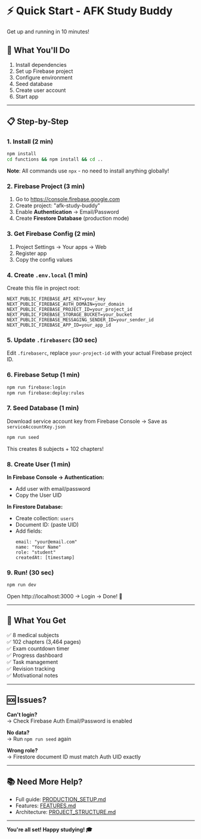 # ⚡ Quick Start - AFK Study Buddy

Get up and running in 10 minutes!

## 🎯 What You'll Do

1. Install dependencies
2. Set up Firebase project
3. Configure environment
4. Seed database
5. Create user account
6. Start app

---

## 📋 Step-by-Step

### 1. Install (2 min)

```bash
npm install
cd functions && npm install && cd ..
```

**Note**: All commands use `npx` - no need to install anything globally!

### 2. Firebase Project (3 min)

1. Go to https://console.firebase.google.com
2. Create project: "afk-study-buddy"
3. Enable **Authentication** → Email/Password
4. Create **Firestore Database** (production mode)

### 3. Get Firebase Config (2 min)

1. Project Settings → Your apps → Web
2. Register app
3. Copy the config values

### 4. Create `.env.local` (1 min)

Create this file in project root:

```env
NEXT_PUBLIC_FIREBASE_API_KEY=your_key
NEXT_PUBLIC_FIREBASE_AUTH_DOMAIN=your_domain
NEXT_PUBLIC_FIREBASE_PROJECT_ID=your_project_id
NEXT_PUBLIC_FIREBASE_STORAGE_BUCKET=your_bucket
NEXT_PUBLIC_FIREBASE_MESSAGING_SENDER_ID=your_sender_id
NEXT_PUBLIC_FIREBASE_APP_ID=your_app_id
```

### 5. Update `.firebaserc` (30 sec)

Edit `.firebaserc`, replace `your-project-id` with your actual Firebase project ID.

### 6. Firebase Setup (1 min)

```bash
npm run firebase:login
npm run firebase:deploy:rules
```

### 7. Seed Database (1 min)

Download service account key from Firebase Console → Save as `serviceAccountKey.json`

```bash
npm run seed
```

This creates 8 subjects + 102 chapters!

### 8. Create User (1 min)

**In Firebase Console → Authentication:**
- Add user with email/password
- Copy the User UID

**In Firestore Database:**
- Create collection: `users`
- Document ID: (paste UID)
- Add fields:
  ```
  email: "your@email.com"
  name: "Your Name"
  role: "student"
  createdAt: [timestamp]
  ```

### 9. Run! (30 sec)

```bash
npm run dev
```

Open http://localhost:3000 → Login → Done! 🎉

---

## 🎁 What You Get

✅ 8 medical subjects  
✅ 102 chapters (3,464 pages)  
✅ Exam countdown timer  
✅ Progress dashboard  
✅ Task management  
✅ Revision tracking  
✅ Motivational notes  

---

## 🆘 Issues?

**Can't login?**  
→ Check Firebase Auth Email/Password is enabled

**No data?**  
→ Run `npm run seed` again

**Wrong role?**  
→ Firestore document ID must match Auth UID exactly

---

## 📚 Need More Help?

- Full guide: [PRODUCTION_SETUP.md](PRODUCTION_SETUP.md)
- Features: [FEATURES.md](FEATURES.md)
- Architecture: [PROJECT_STRUCTURE.md](PROJECT_STRUCTURE.md)

---

**You're all set! Happy studying! 🎓**
